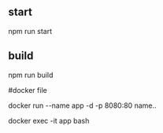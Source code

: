 
## start

npm run start

## build
npm run build


#docker file

docker run --name app -d -p 8080:80 name..

docker exec -it app bash
